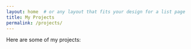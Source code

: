 ```yaml
---
layout: home  # or any layout that fits your design for a list page
title: My Projects
permalink: /projects/
---
```


Here are some of my projects:
